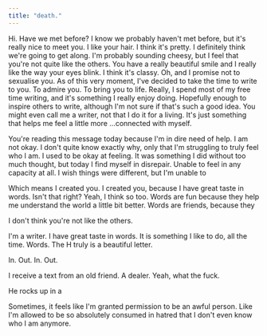 ```yaml
---
title: "death."
---
```


<!-- Describe the sadness -->

Hi. Have we met before? I know we probably haven't met before, but it's really nice to meet you. I like your hair. I think it's pretty. I definitely think we're going to get along. I'm probably sounding cheesy, but I feel that you're not quite like the others. You have a really beautiful smile and I really like the way your eyes blink. I think it's classy. Oh, and I promise not to sexualise you. As of this very moment, I've decided to take the time to write to you. To admire you. To bring you to life. Really, I spend most of my free time writing, and it's something I really enjoy doing. Hopefully enough to inspire others to write, although I'm not sure if that's such a good idea. You might even call me a writer, not that I do it for a living. It's just something that helps me feel a little more ...connected with myself.

You're reading this message today because I'm in dire need of help. I am not okay. I don't quite know exactly why, only that I'm struggling to truly feel who I am. I used to be okay at feeling. It was something I did without too much thought, but today I find myself in disrepair. Unable to feel in any capacity at all. I wish things were different, but I'm unable to 





 Which means I created you. I created you, because I have great taste in words. Isn't that right? Yeah, I think so too. Words are fun because they help me understand the world a little bit better. Words are friends, because they

I don't think you're not like the others.


 I'm a writer. I have great taste in words. It is something I like to do, all the time. Words. The H truly is a beautiful letter.


In. Out. In. Out.


<!-- Describe the tabs, and the relationship with drugs. -->


<!-- Hang out with a bad person. -->

I receive a text from an old friend. A dealer. Yeah, what the fuck.

He rocks up in a


<!--  -->


Sometimes, it feels like I'm granted permission to be an awful person. Like I'm allowed to be so absolutely consumed in hatred that I don't even know who I am anymore.
